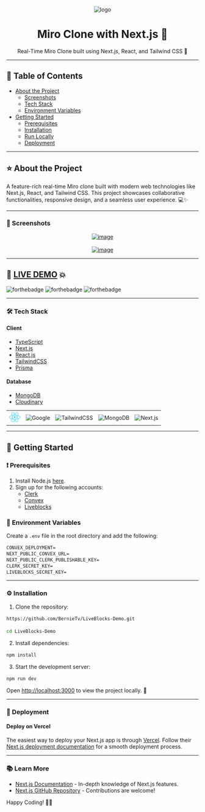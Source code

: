 <div align="center">

  <img src="https://github.com/user-attachments/assets/0e06a37a-1588-4210-ac8a-aa38204a81e6" alt="logo" width="250" height="auto" />

  # Miro Clone with Next.js 🚀

  <p>
    Real-Time Miro Clone built using Next.js, React, and Tailwind CSS 🎨
  </p>
</div>

---

## 📖 Table of Contents

- [About the Project](#star2-about-the-project)
  - [Screenshots](#camera-screenshots)
  - [Tech Stack](#space_invader-tech-stack)
  - [Environment Variables](#key-environment-variables)
- [Getting Started](#toolbox-getting-started)
  - [Prerequisites](#bangbang-prerequisites)
  - [Installation](#gear-installation)
  - [Run Locally](#running-run-locally)
  - [Deployment](#triangular_flag_on_post-deployment)

---

## ⭐ About the Project

A feature-rich real-time Miro clone built with modern web technologies like Next.js, React, and Tailwind CSS. This project showcases collaborative functionalities, responsive design, and a seamless user experience. 💻✨

---

### 📸 Screenshots

<div align="center">
<a href="https://miro-clone-jade.vercel.app"><img src='https://github.com/user-attachments/assets/cf8878b3-2178-494c-9c07-959f1639a4d2' alt='image' /></a>
</div>

<br />

<div align="center">
<a href="https://miro-clone-jade.vercel.app"><img src='https://github.com/user-attachments/assets/8fdb667e-89ce-4f07-9aae-54ee4248b14b' alt='image' /></a>
</div>

---

## 🌟 [LIVE DEMO](https://miro-clone-jade.vercel.app) 💥

![forthebadge](https://forthebadge.com/images/badges/built-with-love.svg)
![forthebadge](https://forthebadge.com/images/badges/for-you.svg)
![forthebadge](https://forthebadge.com/images/badges/powered-by-coffee.svg)

---

### 🛠️ Tech Stack

#### Client
- [TypeScript](https://www.typescriptlang.org/)
- [Next.js](https://nextjs.org/)
- [React.js](https://reactjs.org/)
- [TailwindCSS](https://tailwindcss.com/)
- [Prisma](https://www.prisma.io)

#### Database
- [MongoDB](https://www.mongodb.com)
- [Cloudinary](https://cloudinary.com/)

<table>
<tr>
  <td><img src="https://raw.githubusercontent.com/devicons/devicon/master/icons/react/react-original.svg" alt="React" width="30" height="30" /></td>
  <td><img src="https://user-images.githubusercontent.com/99184393/183096870-fdf58e59-d78c-44f4-bd1c-f9033c16d907.png" alt="Google" width="30" height="30" /></td>
  <td><img src="https://user-images.githubusercontent.com/99184393/179383376-874f547c-4e6f-4826-850e-706b009e7e2b.png" alt="TailwindCSS" width="30" height="30" /></td>
  <td><img src="https://github.com/user-attachments/assets/de9b3fe9-d525-4241-b90a-8b597e6af5cb" alt="MongoDB" width="30" height="30" /></td>
  <td><img src="https://user-images.githubusercontent.com/99184393/180462270-ea4a249c-627c-4479-9431-5c3fd25454c4.png" alt="Next.js" width="30" height="30" /></td>
</tr>
</table>

---

## 🔧 Getting Started

### ❗ Prerequisites

1. Install Node.js [here](https://nodejs.org/en/).
2. Sign up for the following accounts:
   - [Clerk](https://clerk.com/)
   - [Convex](https://www.convex.dev/)
   - [Liveblocks](https://liveblocks.io/)

### 🔑 Environment Variables

Create a `.env` file in the root directory and add the following:

```plaintext
CONVEX_DEPLOYMENT=
NEXT_PUBLIC_CONVEX_URL=
NEXT_PUBLIC_CLERK_PUBLISHABLE_KEY=
CLERK_SECRET_KEY=
LIVEBLOCKS_SECRET_KEY=
```

---

### ⚙️ Installation

1. Clone the repository:

```bash
https://github.com/BernieTv/LiveBlocks-Demo.git

cd LiveBlocks-Demo
```

2. Install dependencies:

```bash
npm install
```

3. Start the development server:

```bash
npm run dev
```

Open [http://localhost:3000](http://localhost:3000) to view the project locally. 🎉

---

### 🚀 Deployment

#### Deploy on Vercel

The easiest way to deploy your Next.js app is through [Vercel](https://vercel.com/new?utm_medium=default-template&filter=next.js&utm_source=create-next-app&utm_campaign=create-next-app-readme). Follow their [Next.js deployment documentation](https://nextjs.org/docs/deployment) for a smooth deployment process.

---

### 📚 Learn More

- [Next.js Documentation](https://nextjs.org/docs) - In-depth knowledge of Next.js features.
- [Next.js GitHub Repository](https://github.com/vercel/next.js/) - Contributions are welcome!

Happy Coding! 🎨✨

